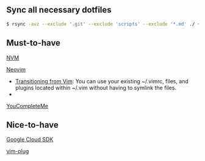## Sync all necessary dotfiles

```bash
$ rsync -avz --exclude '.git' --exclude 'scripts' --exclude '*.md' ./ ~
```

## Must-to-have 
[NVM](https://github.com/creationix/nvm)
 
[Neovim](https://github.com/neovim/neovim/wiki/Installing-Neovim#install-from-package)
- [Transitioning from Vim](https://neovim.io/doc/user/nvim.html#nvim-from-vim): You can use your existing ~/.vimrc, files, and plugins located within ~/.vim without having to symlink the files.
-  

[YouCompleteMe](https://github.com/Valloric/YouCompleteMe)

## Nice-to-have
[Google Cloud SDK](https://cloud.google.com/sdk/docs/#install_the_latest_cloud_tools_version_cloudsdk_current_version)

[vim-plug](https://github.com/junegunn/vim-plug)


